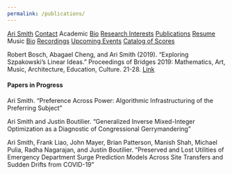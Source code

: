 ```yaml
---
permalink: /publications/
---
```


<div class="sidenav">
  <a href="../">Ari Smith</a>
  <a href="../contact">Contact</a>
  <atitle>Academic</atitle>
  <a href="../academic-bio"><asub>Bio</asub></a>
  <a href="../research-interests"><asub>Research Interests</asub></a>
  <a href="../publications"><asub>Publications</asub></a>
  <a href="../Ari Smith Resume as of 2022-02-11.pdf" download><asub>Resume</asub></a>
  <atitle>Music</atitle>
  <a href="../music-bio"><asub>Bio</asub></a>
  <a href="../recordings"><asub>Recordings</asub></a>
  <a href="../upcoming"><asub>Upcoming Events</asub></a>
  <a href="../catalog-of-works"><asub>Catalog of Scores</asub></a>
</div>

Robert Bosch, Abagael Cheng, and Ari Smith (2019). “Exploring Szpakowski’s Linear Ideas.” Proceedings of Bridges 2019: Mathematics, Art, Music, Architecture, Education, Culture. 21-28. [Link](http://archive.bridgesmathart.org/2019/bridges2019-21.html)

#### Papers in Progress

Ari Smith. “Preference Across Power: Algorithmic Infrastructuring of the Preferring Subject”

Ari Smith and Justin Boutilier. “Generalized Inverse Mixed-Integer Optimization as a Diagnostic of Congressional Gerrymandering”

Ari Smith, Frank Liao, John Mayer, Brian Patterson, Manish Shah, Michael Pulia, Radha Nagarajan, and Justin Boutilier. “Preserved and Lost Utilities of Emergency Department Surge Prediction Models Across Site Transfers and Sudden Drifts from COVID-19”
